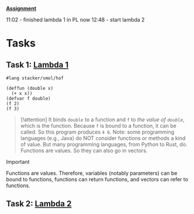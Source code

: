 **[Assignment](https://cs.brown.edu/courses/csci1730/2022/smol.html)**

11:02 - finished lambda 1 in PL now
12:48 - start lambda 2


# Tasks
## Task 1: [Lambda 1](https://script.google.com/a/macros/brown.edu/s/AKfycbyOWF819avuY6uh0PlP-GAVNCZc0xHucUuzgaJD8ZLng5b329uzM2jVsN1zJGMyk5PAgQ/exec?tutorial=lambda1&userId=rohit_mohnani)
```racket
#lang stacker/smol/hof

(deffun (double x)
  (+ x x))
(defvar f double)
(f 2)
(f 3)

```

> [!attention] 
> It binds `double` to a function and `f` to _the value of `double`_, which is the function. Because `f` is bound to a function, it can be called. So this program produces `4 6`.
> Note: some programming languages (e.g., Java) do NOT consider functions or methods a kind of value. But many programming languages, from Python to Rust, do.
> Functions are values. So they can also go in vectors.

> [!important] 
> Functions are values. Therefore, variables (notably parameters) can be bound to functions, functions can return functions, and vectors can refer to functions.

## Task 2: [Lambda 2](https://script.google.com/a/macros/brown.edu/s/AKfycbyOWF819avuY6uh0PlP-GAVNCZc0xHucUuzgaJD8ZLng5b329uzM2jVsN1zJGMyk5PAgQ/exec?tutorial=lambda2&userId=rohit_mohnani)




